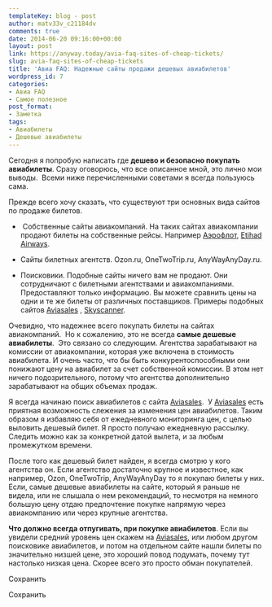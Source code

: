 ```yaml
---
templateKey: blog - post
author: matv33v_c21184dv
comments: true
date: 2014-06-20 09:16:00+00:00
layout: post
link: https://anyway.today/avia-faq-sites-of-cheap-tickets/
slug: avia-faq-sites-of-cheap-tickets
title: 'Авиа FAQ: Надежные сайты продажи дешевых авиабилетов'
wordpress_id: 7
categories:
- Авиа FAQ
- Самое полезное
post_format:
- Заметка
tags:
- Авиабилеты
- Дешевые авиабилеты
---
```




Сегодня я попробую написать где **дешево и безопасно покупать авиабилеты**. Сразу оговорюсь, что все описанное мной, это лично мои выводы.  Всеми ниже перечисленными советами я всегда пользуюсь сама.


Прежде всего хочу сказать, что существуют три основных вида сайтов по продаже билетов.






 	
  *  Собственные сайты авиакомпаний. На таких сайтах авиакомпании продают билеты на собственные рейсы. Например [Аэрофлот](http://www.aeroflot.ru/), [Etihad Airways](http://etihad.com/).

 	
  * Сайты билетных агентств. Ozon.ru, OneTwoTrip.ru, AnyWayAnyDay.ru.

 	
  * Поисковики. Подобные сайты ничего вам не продают. Они сотрудничают с билетными агентствами и авиакомпаниями. Предоставляют только информацию. Вы можете сравнить цены на одни и те же билеты от различных поставщиков. Примеры подобных сайтов [Aviasales](http://www.aviasales.ru/?marker=14510) , [Skyscanner](http://skyscanner.ru/).


<!-- more -->


Очевидно, что надежнее всего покупать билеты на сайтах авиакомпаний.  Но к сожалению, это не всегда **самые дешевые авиабилеты**.  Это связано со следующим. Агентства зарабатывают на комиссии от авиакомпании, которая уже включена в стоимость авиабилета. И очень часто, что бы быть конкурентоспособными они понижают цену на авиабилет за счет собственной комиссии. В этом нет ничего подозрительного, потому что агентства дополнительно  зарабатывают на общих объемах продаж.




Я всегда начинаю поиск авиабилетов с сайта [Aviasales](http://www.aviasales.ru/?marker=14510).  У [Aviasales](http://www.aviasales.ru/?marker=14510) есть приятная возможность слежения за изменения цен авиабилетов. Таким образом я избавляю себя от ежедневного мониторинга цен, с целью выловить дешевый билет. Я просто получаю ежедневную рассылку. Следить можно как за конкретной датой вылета, и за любым промежутком времени.




После того как дешевый билет найден, я всегда смотрю у кого агентства он. Если агентство достаточно крупное и известное, как например, Ozon, OneTwoTrip, AnyWayAnyDay то я покупаю билеты у них. Если, самые дешевые авиабилеты на сайте, который я раньше не видела, или не слышала о нем рекомендаций, то несмотря на немного большую цену отдаю предпочтение покупке напрямую через авиакомпанию или через крупные агентства.




**Что должно всегда отпугивать, при покупке авиабилетов**. Если вы увидели средний уровень цен скажем на [Aviasales](http://www.aviasales.ru/?marker=14510), или любом другом поисковике авиабилетов, и потом на отдельном сайте нашли билеты по значительно низшей цене, это хороший повод подумать, почему тут настолько низкая цена. Скорее всего это просто обман покупателей.






Сохранить

Сохранить
